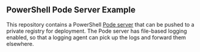 ## PowerShell Pode Server Example

This repository contains a PowerShell [Pode server](https://github.com/Badgerati/Pode) that can be pushed to a private registry for deployment.
The Pode server has file-based logging enabled, so that a logging agent can pick up the logs and forward them elsewhere.